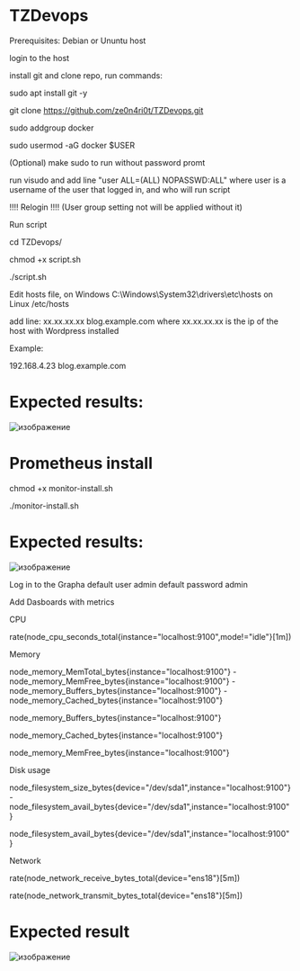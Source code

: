 # TZDevops
 Prerequisites: 
Debian or Ununtu host

login to the host

install git and clone repo, run commands:

sudo apt install git -y

git clone https://github.com/ze0n4ri0t/TZDevops.git

sudo addgroup docker

sudo usermod -aG docker $USER

(Optional) make sudo to run without password promt

run visudo and add line "user    ALL=(ALL) NOPASSWD:ALL" where user is a username of the user that logged in, and who will run script

!!!! Relogin !!!! (User group setting not will be applied without it)

Run script 

cd TZDevops/

chmod +x script.sh

./script.sh

Edit hosts file, on Windows C:\Windows\System32\drivers\etc\hosts on Linux /etc/hosts

add line: xx.xx.xx.xx blog.example.com where xx.xx.xx.xx is the ip of the host with Wordpress installed

Example:

192.168.4.23	blog.example.com

# Expected results:
![изображение](https://github.com/ze0n4ri0t/TZDevops/assets/24235399/1e5e9856-dde4-4bab-ba5f-1cdbc55ab016)


# Prometheus install
chmod +x monitor-install.sh

./monitor-install.sh

# Expected results:

![изображение](https://github.com/ze0n4ri0t/TZDevops/assets/24235399/b2959374-cfeb-4d18-9b6c-d69d748e0b37)

Log in to the Grapha default user admin default password admin

Add Dasboards with metrics

CPU

rate(node_cpu_seconds_total{instance="localhost:9100",mode!="idle"}[1m])


Memory

node_memory_MemTotal_bytes{instance="localhost:9100"} - node_memory_MemFree_bytes{instance="localhost:9100"} - node_memory_Buffers_bytes{instance="localhost:9100"} - node_memory_Cached_bytes{instance="localhost:9100"}

node_memory_Buffers_bytes{instance="localhost:9100"}

node_memory_Cached_bytes{instance="localhost:9100"}

node_memory_MemFree_bytes{instance="localhost:9100"}


Disk usage

node_filesystem_size_bytes{device="/dev/sda1",instance="localhost:9100"} - node_filesystem_avail_bytes{device="/dev/sda1",instance="localhost:9100"}

node_filesystem_avail_bytes{device="/dev/sda1",instance="localhost:9100"}


Network

rate(node_network_receive_bytes_total{device="ens18"}[5m])

rate(node_network_transmit_bytes_total{device="ens18"}[5m])

# Expected result
![изображение](https://github.com/ze0n4ri0t/TZDevops/assets/24235399/f3a129a4-0a1d-4f21-b629-05e871590204)


